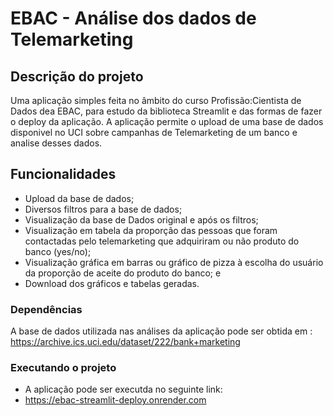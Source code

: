 # EBAC -  Análise dos dados de Telemarketing

## Descrição do projeto

Uma aplicação simples feita no âmbito do curso Profissão:Cientista de Dados dea EBAC, para estudo da biblioteca Streamlit e das formas de fazer o deploy da aplicação.
A aplicação permite o upload de uma base de dados disponivel no UCI sobre campanhas de Telemarketing de um banco e analise desses dados.

## Funcionalidades

- Upload da base de dados;
- Diversos filtros para a base de dados;
- Visualização da base de Dados original e após os filtros;
- Visualização  em tabela da proporção das pessoas que foram contactadas pelo telemarketing que adquiriram ou não produto do banco (yes/no);
- Visualização gráfica em barras ou gráfico de pizza à escolha do usuário da proporção de aceite do produto do banco; e
- Download dos gráficos e tabelas geradas.

### Dependências

A base de dados utilizada nas análises da aplicação pode ser obtida em :
https://archive.ics.uci.edu/dataset/222/bank+marketing

### Executando o projeto

* A aplicação pode ser executda no seguinte link:
* https://ebac-streamlit-deploy.onrender.com

